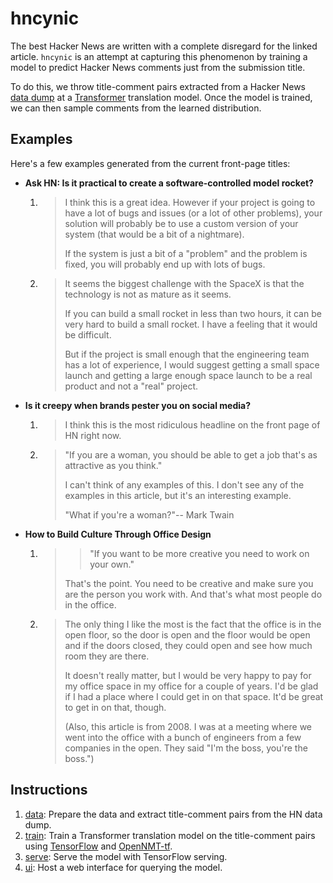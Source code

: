 # hncynic
The best Hacker News are written with a complete disregard for the linked article.
`hncynic` is an attempt at capturing this phenomenon by training a model to predict
Hacker News comments just from the submission title.

To do this, we throw title-comment pairs extracted from a Hacker News
[data dump](https://archive.org/details/14566367HackerNewsCommentsAndStoriesArchivedByGreyPanthersHacker)
at a [Transformer](http://jalammar.github.io/illustrated-transformer/) translation model.
Once the model is trained, we can then sample comments from the learned distribution.

## Examples
Here's a few examples generated from the current front-page titles:
- **Ask HN: Is it practical to create a software-controlled model rocket?**

  1. > I think this is a great idea. However if your project is going to have a lot of bugs and issues (or a lot of other problems), your solution will probably be to use a custom version of your system (that would be a bit of a nightmare).
     >
     > If the system is just a bit of a "problem" and the problem is fixed, you will probably end up with lots of bugs.
  
  2. > It seems the biggest challenge with the SpaceX is that the technology is not as mature as it seems.
     >
     > If you can build a small rocket in less than two hours, it can be very hard to build a small rocket. I have a feeling that it would be difficult.
     >
     > But if the project is small enough that the engineering team has a lot of experience, I would suggest getting a small space launch and getting a large enough space launch to be a real product and not a "real" project. 
     
- **Is it creepy when brands pester you on social media?**
  1. > I think this is the most ridiculous headline on the front page of HN right now. 
  2. > "If you are a woman, you should be able to get a job that's as attractive as you think."
     >
     > I can't think of any examples of this. I don't see any of the examples in this article, but it's an interesting example.      
     > 
     > "What if you're a woman?"-- Mark Twain 
  
- **How to Build Culture Through Office Design**
  1. > > "If you want to be more creative you need to work on your own."
     >
     > That's the point. You need to be creative and make sure you are the person you work with. And that's what most people do in the office. 
     
  2. > The only thing I like the most is the fact that the office is in the open floor, so the door is open and the floor would be open and if the doors closed, they could open and see how much room they are there.
     >
     > It doesn't really matter, but I would be very happy to pay for my office space in my office for a couple of years. I'd be glad if I had a place where I could get in on that space. It'd be great to get in on that, though.
     >
     > (Also, this article is from 2008. I was at a meeting where we went into the office with a bunch of engineers from a few companies in the open. They said "I'm the boss, you're the boss.")

## Instructions
1. [data](data/): Prepare the data and extract title-comment pairs from the HN data dump.
2. [train](train/): Train a Transformer translation model on the title-comment pairs using
   [TensorFlow](https://www.tensorflow.org/) and [OpenNMT-tf](https://github.com/OpenNMT/OpenNMT-tf).
3. [serve](serve/): Serve the model with TensorFlow serving.
4. [ui](ui/): Host a web interface for querying the model.
